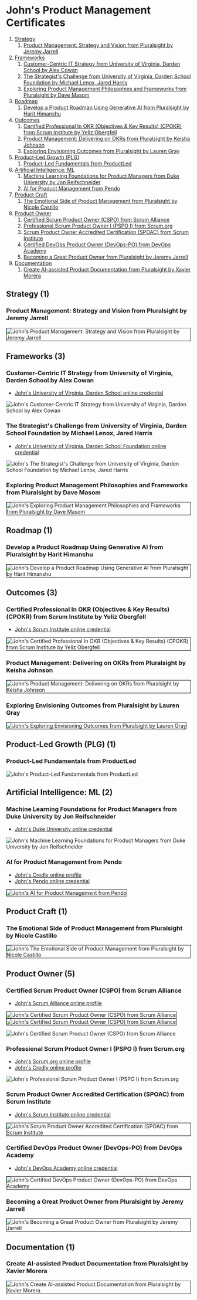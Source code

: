# John's Product Management Certificates
1. [Strategy](#strategy-1)
    1. [Product Management: Strategy and Vision from Pluralsight by Jeremy Jarrell](#product-management-strategy-and-vision-from-pluralsight-by-jeremy-jarrell)
1. [Frameworks](#frameworks-3)
    1. [Customer-Centric IT Strategy from University of Virginia, Darden School by Alex Cowan](#customer-centric-it-strategy-from-university-of-virginia-darden-school-by-alex-cowan)
    1. [The Strategist's Challenge from University of Virginia, Darden School Foundation by Michael Lenox, Jared Harris](#the-strategists-challenge-from-university-of-virginia-darden-school-foundation-by-michael-lenox-jared-harris)
    1. [Exploring Product Management Philosophies and Frameworks from Pluralsight by Dave Masom](#exploring-product-management-philosophies-and-frameworks-from-pluralsight-by-dave-masom)
1. [Roadmap](#roadmap-1)
    1. [Develop a Product Roadmap Using Generative AI from Pluralsight by Harit Himanshu](#develop-a-product-roadmap-using-generative-ai-from-pluralsight-by-harit-himanshu)
1. [Outcomes](#outcomes-3)
    1. [Certified Professional In OKR (Objectives & Key Results) (CPOKR) from Scrum Institute by Yeliz Obergfell](#certified-professional-in-okr-objectives-key-results-cpokr-from-scrum-institute-by-yeliz-obergfell)
    1. [Product Management: Delivering on OKRs from Pluralsight by Keisha Johnson](#product-management-delivering-on-okrs-from-pluralsight-by-keisha-johnson)
    1. [Exploring Envisioning Outcomes from Pluralsight by Lauren Gray](#exploring-envisioning-outcomes-from-pluralsight-by-lauren-gray)
1. [Product-Led Growth (PLG)](#product-led-growth-plg-1)
    1. [Product-Led Fundamentals from ProductLed](#product-led-fundamentals-from-productled)
1. [Artificial Intelligence: ML](#artificial-intelligence-ml-2)
    1. [Machine Learning Foundations for Product Managers from Duke University by Jon Reifschneider](#machine-learning-foundations-for-product-managers-from-duke-university-by-jon-reifschneider)
    1. [AI for Product Management from Pendo](#ai-for-product-management-from-pendo)
1. [Product Craft](#product-craft-1)
    1. [The Emotional Side of Product Management from Pluralsight by Nicole Castillo](#the-emotional-side-of-product-management-from-pluralsight-by-nicole-castillo)
1. [Product Owner](#product-owner-5)
    1. [Certified Scrum Product Owner (CSPO) from Scrum Alliance](#certified-scrum-product-owner-cspo-from-scrum-alliance)
    1. [Professional Scrum Product Owner I (PSPO I) from Scrum.org](#professional-scrum-product-owner-i-pspo-i-from-scrumorg)
    1. [Scrum Product Owner Accredited Certification (SPOAC) from Scrum Institute](#scrum-product-owner-accredited-certification-spoac-from-scrum-institute)
    1. [Certified DevOps Product Owner (DevOps-PO) from DevOps Academy](#certified-devops-product-owner-devops-po-from-devops-academy)
    1. [Becoming a Great Product Owner from Pluralsight by Jeremy Jarrell](#becoming-a-great-product-owner-from-pluralsight-by-jeremy-jarrell)
1. [Documentation](#documentation-1)
    1. [Create AI-assisted Product Documentation from Pluralsight by Xavier Morera](#create-ai-assisted-product-documentation-from-pluralsight-by-xavier-morera)
## Strategy (1)
### Product Management: Strategy and Vision from Pluralsight by Jeremy Jarrell

<img src="../cert_product_product-management-strategy-and-vision_pluralsight_jeremy-jarrell_2024-06-22.png" alt="John's Product Management: Strategy and Vision from Pluralsight by Jeremy Jarrell" style="border:1px solid #000000" />

## Frameworks (3)
### Customer-Centric IT Strategy from University of Virginia, Darden School by Alex Cowan
* [John's University of Virginia, Darden School online credential](https://coursera.org/verify/JU7THK93NFN3)

![John's Customer-Centric IT Strategy from University of Virginia, Darden School by Alex Cowan](cert_design-thinking_customer-centric-it_uvadarden-alex-cowan_cert-JU7THK93NFN3_2024-02-27.png)

### The Strategist's Challenge from University of Virginia, Darden School Foundation by Michael Lenox, Jared Harris
* [John's University of Virginia, Darden School Foundation online credential](https://coursera.org/verify/TRF84QSBXV2S)

![John's The Strategist's Challenge from University of Virginia, Darden School Foundation by Michael Lenox, Jared Harris](cert_strategy_strategists-challenge_uvadarden_cert-TRF84QSBXV2S_2024-03-04.png)

### Exploring Product Management Philosophies and Frameworks from Pluralsight by Dave Masom

<img src="../cert_product_frameworks_exploring-product-management-philosophies-and-frameworks_pluralsight_dave-masom_2024-07-29.png" alt="John's Exploring Product Management Philosophies and Frameworks from Pluralsight by Dave Masom" style="border:1px solid #000000" />

## Roadmap (1)
### Develop a Product Roadmap Using Generative AI from Pluralsight by Harit Himanshu

<img src="../cert_product_roadmap_develop-a-product-roadmap-using-generative-ai_pluralsight_harit-himanshu_2024-07-28.png" alt="John's Develop a Product Roadmap Using Generative AI from Pluralsight by Harit Himanshu" style="border:1px solid #000000" />

## Outcomes (3)
### Certified Professional In OKR (Objectives & Key Results) (CPOKR) from Scrum Institute by Yeliz Obergfell
* [John's Scrum Institute online credential](https://www.scrum-institute.org/badges/34694795736577)

<img src="../cert_scrum_leadership_scrum-institute_certified-professional-in-okr--cpokr_2023-09-24_cert-34694795736577.png" alt="John's Certified Professional In OKR (Objectives & Key Results) (CPOKR) from Scrum Institute by Yeliz Obergfell" style="border:1px solid #000000" />

### Product Management: Delivering on OKRs from Pluralsight by Keisha Johnson

<img src="../cert_product_okrs_product-management-delivering-on-okrs_pluralsight_keisha-johnson_2024-07-27.png" alt="John's Product Management: Delivering on OKRs from Pluralsight by Keisha Johnson" style="border:1px solid #000000" />

### Exploring Envisioning Outcomes from Pluralsight by Lauren Gray

<img src="../cert_product_exploring-envisioning-outcomes_pluralsight_lauren-gray_2024-07-17.png" alt="John's Exploring Envisioning Outcomes from Pluralsight by Lauren Gray" style="border:1px solid #000000" />

## Product-Led Growth (PLG) (1)
### Product-Led Fundamentals from ProductLed

![John's Product-Led Fundamentals from ProductLed](cert_product_plg_productled_product-led-growth-fundamentals_2022-10-08_date.png)

## Artificial Intelligence: ML (2)
### Machine Learning Foundations for Product Managers from Duke University by Jon Reifschneider
* [John's Duke University online credential](https://coursera.org/verify/NCRF8YSUYLSB)

![John's Machine Learning Foundations for Product Managers from Duke University by Jon Reifschneider](cert_machine-learning_duke_machine-learning-foundations-for-product-managers_2024_01-27_cert-NCRF8YSUYLSB.png)

### AI for Product Management from Pendo
* [John's Credly online profile](https://www.credly.com/users/grokify/)
* [John's Pendo online credential](https://www.credly.com/badges/64f1712e-652a-4f49-b392-209f420f5b38)

<img src="../cert_product_ai_pendo_ai-product-management_2024-01-02_avatar.png" alt="John's AI for Product Management from Pendo" style="border:1px solid #000000" />

## Product Craft (1)
### The Emotional Side of Product Management from Pluralsight by Nicole Castillo

<img src="../cert_product_the-emotional-side-of-product-management_plurasight_nicole-castillo_2024-07-12.png" alt="John's The Emotional Side of Product Management from Pluralsight by Nicole Castillo" style="border:1px solid #000000" />

## Product Owner (5)
### Certified Scrum Product Owner (CSPO) from Scrum Alliance
* [John's Scrum Alliance online profile](https://www.scrumalliance.org/community/profile/jwang96)

<img src="../cert_scrum_product-owner_scrumalliance_certified-scrum-product-owner--cspo_2012-12-10_dl-2024-07-27.png" alt="John's Certified Scrum Product Owner (CSPO) from Scrum Alliance" style="border:1px solid #000000" />

<img src="../cert_scrum_product-owner_scrumalliance_certified-scrum-product-owner--cspo_2012-12-10_dl-2023-09-04.png" alt="John's Certified Scrum Product Owner (CSPO) from Scrum Alliance" style="border:1px solid #000000" />

![John's Certified Scrum Product Owner (CSPO) from Scrum Alliance](cert_scrum_product-owner_scrumalliance_certified-scrum-product-owner--cspo_2012-12-07_trim.png)

### Professional Scrum Product Owner I (PSPO I) from Scrum.org
* [John's Scrum.org online profile](https://www.scrum.org/user/16066/)
* [John's Credly online profile](https://www.credly.com/users/grokify/)

![John's Professional Scrum Product Owner I (PSPO I) from Scrum.org](cert_scrum_product-owner_scrum-org_professional-scrum-product-owner-i--pspo-i_2023-09-14.png)

### Scrum Product Owner Accredited Certification (SPOAC) from Scrum Institute
* [John's Scrum Institute online credential](https://www.scrum-institute.org/badges/79982314947061)

<img src="../cert_scrum_product-owner_scrum-institute_scrum-master-product-owner-accredited-certification--spoac__23-10-27_cert-79982314947061.png" alt="John's Scrum Product Owner Accredited Certification (SPOAC) from Scrum Institute" style="border:1px solid #000000" />

### Certified DevOps Product Owner (DevOps-PO) from DevOps Academy
* [John's DevOps Academy online credential](https://www.devops-certification.org/badges/36722377107944)

<img src="../cert_devops_po_devops-cert-org_devops-po_2023-10-01_36722377107944.png" alt="John's Certified DevOps Product Owner (DevOps-PO) from DevOps Academy" style="border:1px solid #000000" />

### Becoming a Great Product Owner from Pluralsight by Jeremy Jarrell

<img src="../cert_product_becoming-a-great-product-owner_pluralsight_jeremy-jarrell_2024-07-12.png" alt="John's Becoming a Great Product Owner from Pluralsight by Jeremy Jarrell" style="border:1px solid #000000" />

## Documentation (1)
### Create AI-assisted Product Documentation from Pluralsight by Xavier Morera

<img src="../cert_product_docs_create-ai-assisted-product-documentation_pluralsight_xavier-morera_2024-09-04.png" alt="John's Create AI-assisted Product Documentation from Pluralsight by Xavier Morera" style="border:1px solid #000000" />

